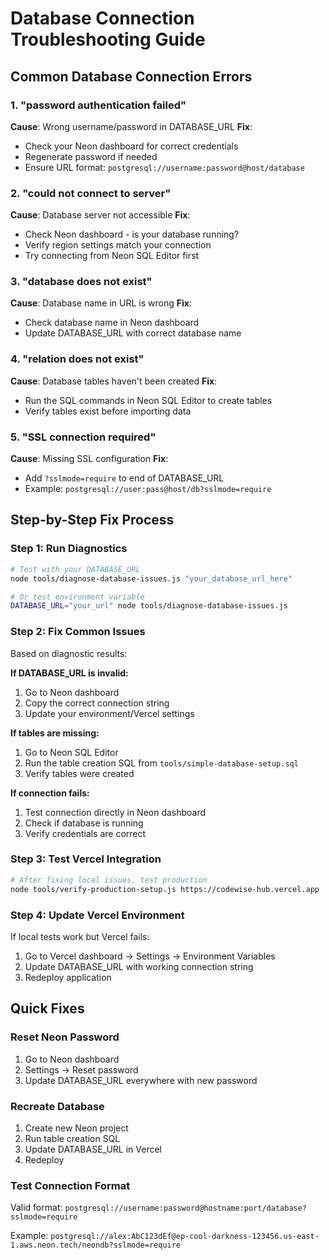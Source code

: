 # Database Connection Troubleshooting Guide

## Common Database Connection Errors

### 1. "password authentication failed"
**Cause**: Wrong username/password in DATABASE_URL
**Fix**: 
- Check your Neon dashboard for correct credentials
- Regenerate password if needed
- Ensure URL format: `postgresql://username:password@host/database`

### 2. "could not connect to server"
**Cause**: Database server not accessible
**Fix**:
- Check Neon dashboard - is your database running?
- Verify region settings match your connection
- Try connecting from Neon SQL Editor first

### 3. "database does not exist"
**Cause**: Database name in URL is wrong
**Fix**:
- Check database name in Neon dashboard
- Update DATABASE_URL with correct database name

### 4. "relation does not exist"
**Cause**: Database tables haven't been created
**Fix**:
- Run the SQL commands in Neon SQL Editor to create tables
- Verify tables exist before importing data

### 5. "SSL connection required"
**Cause**: Missing SSL configuration
**Fix**:
- Add `?sslmode=require` to end of DATABASE_URL
- Example: `postgresql://user:pass@host/db?sslmode=require`

## Step-by-Step Fix Process

### Step 1: Run Diagnostics
```bash
# Test with your DATABASE_URL
node tools/diagnose-database-issues.js "your_database_url_here"

# Or test environment variable
DATABASE_URL="your_url" node tools/diagnose-database-issues.js
```

### Step 2: Fix Common Issues
Based on diagnostic results:

**If DATABASE_URL is invalid:**
1. Go to Neon dashboard
2. Copy the correct connection string
3. Update your environment/Vercel settings

**If tables are missing:**
1. Go to Neon SQL Editor
2. Run the table creation SQL from `tools/simple-database-setup.sql`
3. Verify tables were created

**If connection fails:**
1. Test connection directly in Neon dashboard
2. Check if database is running
3. Verify credentials are correct

### Step 3: Test Vercel Integration
```bash
# After fixing local issues, test production
node tools/verify-production-setup.js https://codewise-hub.vercel.app
```

### Step 4: Update Vercel Environment
If local tests work but Vercel fails:
1. Go to Vercel dashboard → Settings → Environment Variables
2. Update DATABASE_URL with working connection string
3. Redeploy application

## Quick Fixes

### Reset Neon Password
1. Go to Neon dashboard
2. Settings → Reset password
3. Update DATABASE_URL everywhere with new password

### Recreate Database
1. Create new Neon project
2. Run table creation SQL
3. Update DATABASE_URL in Vercel
4. Redeploy

### Test Connection Format
Valid format: `postgresql://username:password@hostname:port/database?sslmode=require`

Example: `postgresql://alex:AbC123dEf@ep-cool-darkness-123456.us-east-1.aws.neon.tech/neondb?sslmode=require`